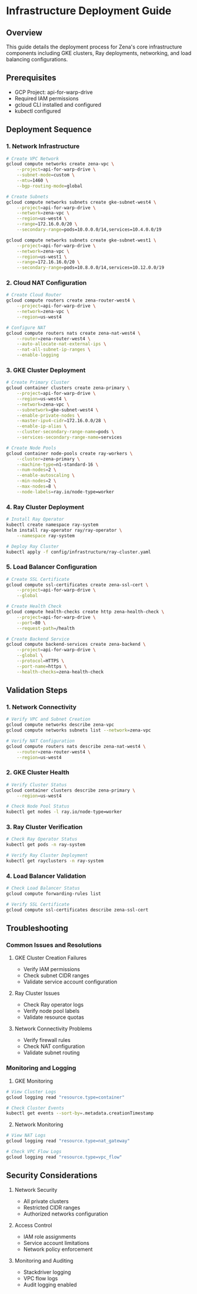 # Infrastructure Deployment Guide

## Overview
This guide details the deployment process for Zena's core infrastructure components including GKE clusters, Ray deployments, networking, and load balancing configurations.

## Prerequisites
- GCP Project: api-for-warp-drive
- Required IAM permissions
- gcloud CLI installed and configured
- kubectl configured

## Deployment Sequence

### 1. Network Infrastructure
```bash
# Create VPC Network
gcloud compute networks create zena-vpc \
    --project=api-for-warp-drive \
    --subnet-mode=custom \
    --mtu=1460 \
    --bgp-routing-mode=global

# Create Subnets
gcloud compute networks subnets create gke-subnet-west4 \
    --project=api-for-warp-drive \
    --network=zena-vpc \
    --region=us-west4 \
    --range=172.16.0.0/20 \
    --secondary-range=pods=10.0.0.0/14,services=10.4.0.0/19

gcloud compute networks subnets create gke-subnet-west1 \
    --project=api-for-warp-drive \
    --network=zena-vpc \
    --region=us-west1 \
    --range=172.16.16.0/20 \
    --secondary-range=pods=10.8.0.0/14,services=10.12.0.0/19
```

### 2. Cloud NAT Configuration
```bash
# Create Cloud Router
gcloud compute routers create zena-router-west4 \
    --project=api-for-warp-drive \
    --network=zena-vpc \
    --region=us-west4

# Configure NAT
gcloud compute routers nats create zena-nat-west4 \
    --router=zena-router-west4 \
    --auto-allocate-nat-external-ips \
    --nat-all-subnet-ip-ranges \
    --enable-logging
```

### 3. GKE Cluster Deployment
```bash
# Create Primary Cluster
gcloud container clusters create zena-primary \
    --project=api-for-warp-drive \
    --region=us-west4 \
    --network=zena-vpc \
    --subnetwork=gke-subnet-west4 \
    --enable-private-nodes \
    --master-ipv4-cidr=172.16.0.0/28 \
    --enable-ip-alias \
    --cluster-secondary-range-name=pods \
    --services-secondary-range-name=services

# Create Node Pools
gcloud container node-pools create ray-workers \
    --cluster=zena-primary \
    --machine-type=n1-standard-16 \
    --num-nodes=2 \
    --enable-autoscaling \
    --min-nodes=2 \
    --max-nodes=8 \
    --node-labels=ray.io/node-type=worker
```

### 4. Ray Cluster Deployment
```bash
# Install Ray Operator
kubectl create namespace ray-system
helm install ray-operator ray/ray-operator \
    --namespace ray-system

# Deploy Ray Cluster
kubectl apply -f config/infrastructure/ray-cluster.yaml
```

### 5. Load Balancer Configuration
```bash
# Create SSL Certificate
gcloud compute ssl-certificates create zena-ssl-cert \
    --project=api-for-warp-drive \
    --global

# Create Health Check
gcloud compute health-checks create http zena-health-check \
    --project=api-for-warp-drive \
    --port=80 \
    --request-path=/health

# Create Backend Service
gcloud compute backend-services create zena-backend \
    --project=api-for-warp-drive \
    --global \
    --protocol=HTTPS \
    --port-name=https \
    --health-checks=zena-health-check
```

## Validation Steps

### 1. Network Connectivity
```bash
# Verify VPC and Subnet Creation
gcloud compute networks describe zena-vpc
gcloud compute networks subnets list --network=zena-vpc

# Verify NAT Configuration
gcloud compute routers nats describe zena-nat-west4 \
    --router=zena-router-west4 \
    --region=us-west4
```

### 2. GKE Cluster Health
```bash
# Verify Cluster Status
gcloud container clusters describe zena-primary \
    --region=us-west4

# Check Node Pool Status
kubectl get nodes -l ray.io/node-type=worker
```

### 3. Ray Cluster Verification
```bash
# Check Ray Operator Status
kubectl get pods -n ray-system

# Verify Ray Cluster Deployment
kubectl get rayclusters -n ray-system
```

### 4. Load Balancer Validation
```bash
# Check Load Balancer Status
gcloud compute forwarding-rules list

# Verify SSL Certificate
gcloud compute ssl-certificates describe zena-ssl-cert
```

## Troubleshooting

### Common Issues and Resolutions

1. GKE Cluster Creation Failures
   - Verify IAM permissions
   - Check subnet CIDR ranges
   - Validate service account configuration

2. Ray Cluster Issues
   - Check Ray operator logs
   - Verify node pool labels
   - Validate resource quotas

3. Network Connectivity Problems
   - Verify firewall rules
   - Check NAT configuration
   - Validate subnet routing

### Monitoring and Logging

1. GKE Monitoring
```bash
# View Cluster Logs
gcloud logging read "resource.type=container"

# Check Cluster Events
kubectl get events --sort-by=.metadata.creationTimestamp
```

2. Network Monitoring
```bash
# View NAT Logs
gcloud logging read "resource.type=nat_gateway"

# Check VPC Flow Logs
gcloud logging read "resource.type=vpc_flow"
```

## Security Considerations

1. Network Security
   - All private clusters
   - Restricted CIDR ranges
   - Authorized networks configuration

2. Access Control
   - IAM role assignments
   - Service account limitations
   - Network policy enforcement

3. Monitoring and Auditing
   - Stackdriver logging
   - VPC flow logs
   - Audit logging enabled